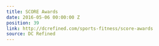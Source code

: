 ```yaml
---
title: SCORE Awards
date: 2016-05-06 00:00:00 Z
position: 39
link: http://dcrefined.com/sports-fitness/score-awards
source: DC Refined
---
```


